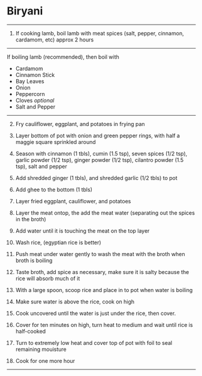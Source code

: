 # Biryani


---

1. If cooking lamb, boil lamb with meat spices (salt, pepper, cinnamon, cardamom, etc) approx 2 hours

---

If boiling lamb (recommended), then boil with 
* Cardamom
* Cinnamon Stick
* Bay Leaves
* Onion
* Peppercorn
* Cloves *optional*
* Salt and Pepper

---

2. Fry cauliflower, eggplant, and potatoes in frying pan

3. Layer bottom of pot with onion and green pepper rings, with half a maggie square sprinkled around
4. Season with cinnamon (1 tbls), cumin (1.5 tsp), seven spices (1/2 tsp), garlic powder (1/2 tsp), ginger powder (1/2 tsp), cilantro powder (1.5 tsp), salt and pepper
5. Add shredded ginger (1 tbls), and shredded garlic (1/2 tbls) to pot
6. Add ghee to the bottom (1 tbls)
7. Layer fried eggplant, cauliflower, and potatoes
8. Layer the meat ontop, the add the meat water (separating out the spices in the broth)
9. Add water until it is touching the meat on the top layer
10. Wash rice, (egyptian rice is better)
11. Push meat under water gently to wash the meat with the broth when broth is boiling
11. Taste broth, add spice as necessary, make sure it is salty because the rice will absorb much of it
12. With a large spoon, scoop rice and place in to pot when water is boiling 
13. Make sure water is above the rice, cook on high
14. Cook uncovered until the water is just under the rice, then cover.
15. Cover for ten minutes on high, turn heat to medium and wait until rice is half-cooked
16. Turn to extremely low heat and cover top of pot with foil to seal remaining mouisture 
17. Cook for one more hour
 


--- 

